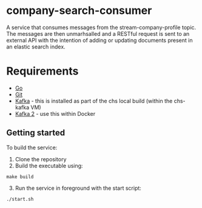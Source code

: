 # company-search-consumer
A service that consumes messages from the stream-company-profile topic. The messages are then unmarhsalled and a RESTful request is sent to an external API with the intention of adding or updating documents present in an elastic search index.

Requirements
=============

- [Go](https://golang.org/doc/install)
- [Git](https://git-scm.com/downloads)
- [Kafka](https://kafka.apache.org/) - this is installed as part of the chs local build (within the chs-kafka VM)
- [Kafka 2](https://companieshouse.atlassian.net/wiki/spaces/DEV/pages/563806512/Setting+up+Kafka+2+on+Docker+for+Mac+for+use+on+chs-dev) - use this within Docker

Getting started
--------------
To build the service:
 1. Clone the repository
 2. Build the executable using:
 ```shell
 make build
 ```
 3. Run the service in foreground with the start script:
 ```shell
 ./start.sh
 ```